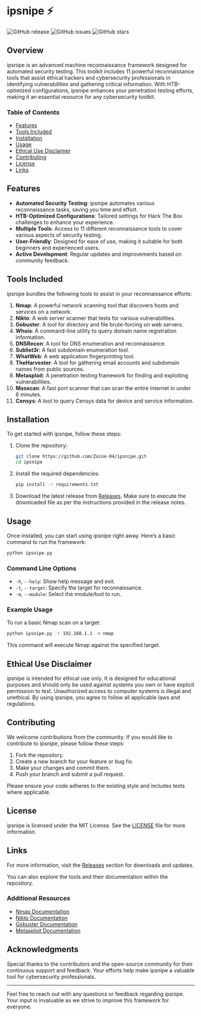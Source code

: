 # ipsnipe ⚡

![GitHub release](https://img.shields.io/github/release/Zaine-04/ipsnipe.svg)
![GitHub issues](https://img.shields.io/github/issues/Zaine-04/ipsnipe.svg)
![GitHub stars](https://img.shields.io/github/stars/Zaine-04/ipsnipe.svg)

## Overview

ipsnipe is an advanced machine reconnaissance framework designed for automated security testing. This toolkit includes 11 powerful reconnaissance tools that assist ethical hackers and cybersecurity professionals in identifying vulnerabilities and gathering critical information. With HTB-optimized configurations, ipsnipe enhances your penetration testing efforts, making it an essential resource for any cybersecurity toolkit.

### Table of Contents

- [Features](#features)
- [Tools Included](#tools-included)
- [Installation](#installation)
- [Usage](#usage)
- [Ethical Use Disclaimer](#ethical-use-disclaimer)
- [Contributing](#contributing)
- [License](#license)
- [Links](#links)

## Features

- **Automated Security Testing**: ipsnipe automates various reconnaissance tasks, saving you time and effort.
- **HTB-Optimized Configurations**: Tailored settings for Hack The Box challenges to enhance your experience.
- **Multiple Tools**: Access to 11 different reconnaissance tools to cover various aspects of security testing.
- **User-Friendly**: Designed for ease of use, making it suitable for both beginners and experienced users.
- **Active Development**: Regular updates and improvements based on community feedback.

## Tools Included

ipsnipe bundles the following tools to assist in your reconnaissance efforts:

1. **Nmap**: A powerful network scanning tool that discovers hosts and services on a network.
2. **Nikto**: A web server scanner that tests for various vulnerabilities.
3. **Gobuster**: A tool for directory and file brute-forcing on web servers.
4. **Whois**: A command-line utility to query domain name registration information.
5. **DNSRecon**: A tool for DNS enumeration and reconnaissance.
6. **Sublist3r**: A fast subdomain enumeration tool.
7. **WhatWeb**: A web application fingerprinting tool.
8. **TheHarvester**: A tool for gathering email accounts and subdomain names from public sources.
9. **Metasploit**: A penetration testing framework for finding and exploiting vulnerabilities.
10. **Masscan**: A fast port scanner that can scan the entire Internet in under 6 minutes.
11. **Censys**: A tool to query Censys data for device and service information.

## Installation

To get started with ipsnipe, follow these steps:

1. Clone the repository:
   ```bash
   git clone https://github.com/Zaine-04/ipsnipe.git
   cd ipsnipe
   ```

2. Install the required dependencies:
   ```bash
   pip install -r requirements.txt
   ```

3. Download the latest release from [Releases](https://github.com/Zaine-04/ipsnipe/releases). Make sure to execute the downloaded file as per the instructions provided in the release notes.

## Usage

Once installed, you can start using ipsnipe right away. Here’s a basic command to run the framework:

```bash
python ipsnipe.py
```

### Command Line Options

- `-h`, `--help`: Show help message and exit.
- `-t`, `--target`: Specify the target for reconnaissance.
- `-m`, `--module`: Select the module/tool to run.

### Example Usage

To run a basic Nmap scan on a target:

```bash
python ipsnipe.py -t 192.168.1.1 -m nmap
```

This command will execute Nmap against the specified target.

## Ethical Use Disclaimer

ipsnipe is intended for ethical use only. It is designed for educational purposes and should only be used against systems you own or have explicit permission to test. Unauthorized access to computer systems is illegal and unethical. By using ipsnipe, you agree to follow all applicable laws and regulations.

## Contributing

We welcome contributions from the community. If you would like to contribute to ipsnipe, please follow these steps:

1. Fork the repository.
2. Create a new branch for your feature or bug fix.
3. Make your changes and commit them.
4. Push your branch and submit a pull request.

Please ensure your code adheres to the existing style and includes tests where applicable.

## License

ipsnipe is licensed under the MIT License. See the [LICENSE](LICENSE) file for more information.

## Links

For more information, visit the [Releases](https://github.com/Zaine-04/ipsnipe/releases) section for downloads and updates. 

You can also explore the tools and their documentation within the repository. 

### Additional Resources

- [Nmap Documentation](https://nmap.org/docs.html)
- [Nikto Documentation](https://cirt.net/Nikto2)
- [Gobuster Documentation](https://github.com/OJ/gobuster)
- [Metasploit Documentation](https://docs.metasploit.com)

## Acknowledgments

Special thanks to the contributors and the open-source community for their continuous support and feedback. Your efforts help make ipsnipe a valuable tool for cybersecurity professionals.

---

Feel free to reach out with any questions or feedback regarding ipsnipe. Your input is invaluable as we strive to improve this framework for everyone.